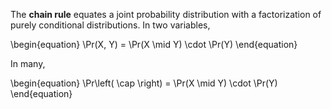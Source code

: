 The **chain rule** equates a joint probability distribution with a factorization of purely conditional distributions. In two variables,

\begin{equation}
\Pr(X, Y) = \Pr(X \mid Y) \cdot \Pr(Y)
\end{equation}

In many,

\begin{equation}
\Pr\left( \cap \right) = \Pr(X \mid Y) \cdot \Pr(Y)
\end{equation}
